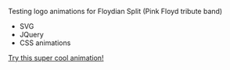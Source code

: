 Testing logo animations for Floydian Split (Pink Floyd tribute band)

- SVG
- JQuery
- CSS animations

<a href="http://vfdesign.org/SVG/" target="_blank">Try this super cool animation!</a>
